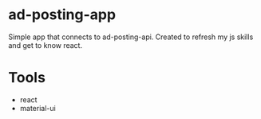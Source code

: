 # ad-posting-app
Simple app that connects to ad-posting-api.
Created to refresh my js skills and get to know react.

# Tools
- react
- material-ui
